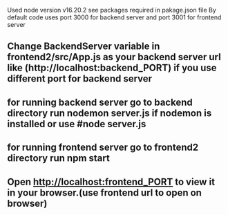 Used node version v16.20.2
see packages required in pakage.json file
By default code uses port 3000  for backend server and port 3001 for frontend server
## Change BackendServer variable in frontend2/src/App.js  as your backend server url like (http://localhost:backend_PORT) if you use different port for backend server
## for running backend server go to backend directory run nodemon server.js if nodemon is installed or use #node server.js
## for running frontend server go to frontend2 directory run npm start
## Open [http://localhost:frontend_PORT](http://localhost:backend_PORT) to view it in your browser.(use frontend url to open on browser)



